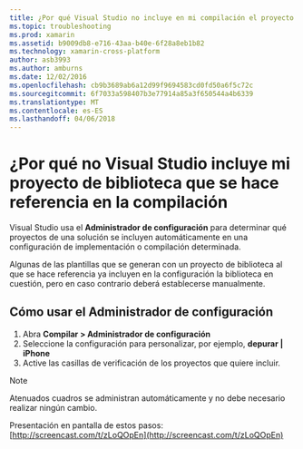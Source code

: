 ```yaml
---
title: ¿Por qué Visual Studio no incluye en mi compilación el proyecto de biblioteca al que se hace referencia?
ms.topic: troubleshooting
ms.prod: xamarin
ms.assetid: b9009db8-e716-43aa-b40e-6f28a8eb1b82
ms.technology: xamarin-cross-platform
author: asb3993
ms.author: amburns
ms.date: 12/02/2016
ms.openlocfilehash: cb9b3689ab6a12d99f9694583cd0fd50a6f5c72c
ms.sourcegitcommit: 6f7033a598407b3e77914a85a3f650544a4b6339
ms.translationtype: MT
ms.contentlocale: es-ES
ms.lasthandoff: 04/06/2018
---
```

# <a name="why-doesnt-visual-studio-include-my-referenced-library-project-in-my-build"></a>¿Por qué no Visual Studio incluye mi proyecto de biblioteca que se hace referencia en la compilación

Visual Studio usa el **Administrador de configuración** para determinar qué proyectos de una solución se incluyen automáticamente en una configuración de implementación o compilación determinada.

Algunas de las plantillas que se generan con un proyecto de biblioteca al que se hace referencia ya incluyen en la configuración la biblioteca en cuestión, pero en caso contrario deberá establecerse manualmente.

## <a name="how-to-use-the-configuration-manager"></a>Cómo usar el Administrador de configuración

1. Abra **Compilar > Administrador de configuración**
2. Seleccione la configuración para personalizar, por ejemplo, **depurar | iPhone**
3. Active las casillas de verificación de los proyectos que quiere incluir.

> [!NOTE]
> Atenuados cuadros se administran automáticamente y no debe necesario realizar ningún cambio.

Presentación en pantalla de estos pasos: [http://screencast.com/t/zLoQOpEn](http://screencast.com/t/zLoQOpEn)
